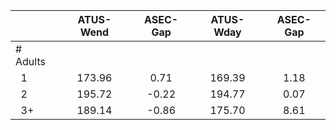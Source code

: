 
|                      |    ATUS-Wend |     ASEC-Gap |    ATUS-Wday |     ASEC-Gap |
| -------------------- | :----------: | :----------: | :----------: | :----------: |
| # Adults             |              |              |              |              |
| &nbsp;&nbsp;1        |       173.96 |         0.71 |       169.39 |         1.18 |
| &nbsp;&nbsp;2        |       195.72 |        -0.22 |       194.77 |         0.07 |
| &nbsp;&nbsp;3+       |       189.14 |        -0.86 |       175.70 |         8.61 |

